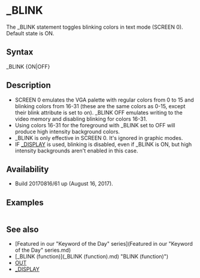 # _BLINK

The _BLINK statement toggles blinking colors in text mode (SCREEN 0). Default state is ON.

  

## Syntax

_BLINK {ON|OFF}
  

## Description

* SCREEN 0 emulates the VGA palette with regular colors from 0 to 15 and blinking colors from 16-31 (these are the same colors as 0-15, except their blink attribute is set to on). _BLINK OFF emulates writing to the video memory and disabling blinking for colors 16-31.
* Using colors 16-31 for the foreground with _BLINK set to OFF will produce high intensity background colors.
* _BLINK is only effective in SCREEN 0. It's ignored in graphic modes.
* IF [_DISPLAY](_DISPLAY.md) is used, blinking is disabled, even if _BLINK is ON, but high intensity backgrounds aren't enabled in this case.

  

## Availability

* Build 20170816/61 up (August 16, 2017).

  

## Examples

``` [COLOR](COLOR.md) 16, 7 [PRINT](PRINT.md) "This is printed in black over gray background. Black letters are blinking." [PRINT](PRINT.md) "Hit a key..." [SLEEP](SLEEP.md) _BLINK [OFF](OFF.md) [PRINT](PRINT.md) "Now the same text is printed in black over bright white, because blinking was disabled."  
```

  

## See also

* [Featured in our "Keyword of the Day" series](Featured in our "Keyword of the Day" series.md)
* [_BLINK (function)](_BLINK (function).md) "BLINK (function)")
* [OUT](OUT.md)
* [_DISPLAY](_DISPLAY.md)

  
